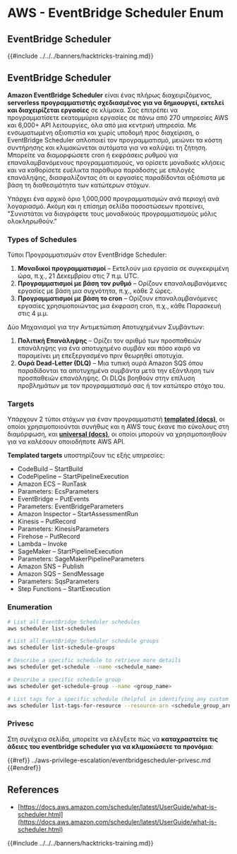 # AWS - EventBridge Scheduler Enum

## EventBridge Scheduler

{{#include ../../../banners/hacktricks-training.md}}

## EventBridge Scheduler

**Amazon EventBridge Scheduler** είναι ένας πλήρως διαχειριζόμενος, **serverless προγραμματιστής σχεδιασμένος για να δημιουργεί, εκτελεί και διαχειρίζεται εργασίες** σε κλίμακα. Σας επιτρέπει να προγραμματίσετε εκατομμύρια εργασίες σε πάνω από 270 υπηρεσίες AWS και 6,000+ API λειτουργίες, όλα από μια κεντρική υπηρεσία. Με ενσωματωμένη αξιοπιστία και χωρίς υποδομή προς διαχείριση, ο EventBridge Scheduler απλοποιεί τον προγραμματισμό, μειώνει τα κόστη συντήρησης και κλιμακώνεται αυτόματα για να καλύψει τη ζήτηση. Μπορείτε να διαμορφώσετε cron ή εκφράσεις ρυθμού για επαναλαμβανόμενους προγραμματισμούς, να ορίσετε μοναδικές κλήσεις και να καθορίσετε ευέλικτα παράθυρα παράδοσης με επιλογές επανάληψης, διασφαλίζοντας ότι οι εργασίες παραδίδονται αξιόπιστα με βάση τη διαθεσιμότητα των κατώτερων στόχων.

Υπάρχει ένα αρχικό όριο 1,000,000 προγραμματισμών ανά περιοχή ανά λογαριασμό. Ακόμη και η επίσημη σελίδα ποσοστώσεων προτείνει, "Συνιστάται να διαγράφετε τους μοναδικούς προγραμματισμούς μόλις ολοκληρωθούν."&#x20;

### Types of Schedules

Τύποι Προγραμματισμών στον EventBridge Scheduler:

1. **Μοναδικοί προγραμματισμοί** – Εκτελούν μια εργασία σε συγκεκριμένη ώρα, π.χ., 21 Δεκεμβρίου στις 7 π.μ. UTC.
2. **Προγραμματισμοί με βάση τον ρυθμό** – Ορίζουν επαναλαμβανόμενες εργασίες με βάση μια συχνότητα, π.χ., κάθε 2 ώρες.
3. **Προγραμματισμοί με βάση το cron** – Ορίζουν επαναλαμβανόμενες εργασίες χρησιμοποιώντας μια έκφραση cron, π.χ., κάθε Παρασκευή στις 4 μ.μ.

Δύο Μηχανισμοί για την Αντιμετώπιση Αποτυχημένων Συμβάντων:

1. **Πολιτική Επανάληψης** – Ορίζει τον αριθμό των προσπαθειών επανάληψης για ένα αποτυχημένο συμβάν και πόσο καιρό να παραμείνει μη επεξεργασμένο πριν θεωρηθεί αποτυχία.
2. **Ουρά Dead-Letter (DLQ)** – Μια τυπική ουρά Amazon SQS όπου παραδίδονται τα αποτυχημένα συμβάντα μετά την εξάντληση των προσπαθειών επανάληψης. Οι DLQs βοηθούν στην επίλυση προβλημάτων με τον προγραμματισμό σας ή τον κατώτερο στόχο του.

### Targets

Υπάρχουν 2 τύποι στόχων για έναν προγραμματιστή [**templated (docs)**](https://docs.aws.amazon.com/scheduler/latest/UserGuide/managing-targets-templated.html), οι οποίοι χρησιμοποιούνται συνήθως και η AWS τους έκανε πιο εύκολους στη διαμόρφωση, και [**universal (docs)**](https://docs.aws.amazon.com/scheduler/latest/UserGuide/managing-targets-universal.html), οι οποίοι μπορούν να χρησιμοποιηθούν για να καλέσουν οποιοδήποτε AWS API.

**Templated targets** υποστηρίζουν τις εξής υπηρεσίες:

- CodeBuild – StartBuild
- CodePipeline – StartPipelineExecution
- Amazon ECS – RunTask
- Parameters: EcsParameters
- EventBridge – PutEvents
- Parameters: EventBridgeParameters
- Amazon Inspector – StartAssessmentRun
- Kinesis – PutRecord
- Parameters: KinesisParameters
- Firehose – PutRecord
- Lambda – Invoke
- SageMaker – StartPipelineExecution
- Parameters: SageMakerPipelineParameters
- Amazon SNS – Publish
- Amazon SQS – SendMessage
- Parameters: SqsParameters
- Step Functions – StartExecution

### Enumeration
```bash
# List all EventBridge Scheduler schedules
aws scheduler list-schedules

# List all EventBridge Scheduler schedule groups
aws scheduler list-schedule-groups

# Describe a specific schedule to retrieve more details
aws scheduler get-schedule --name <schedule_name>

# Describe a specific schedule group
aws scheduler get-schedule-group --name <group_name>

# List tags for a specific schedule (helpful in identifying any custom tags or permissions)
aws scheduler list-tags-for-resource --resource-arn <schedule_group_arn>
```
### Privesc

Στη συνέχεια σελίδα, μπορείτε να ελέγξετε πώς να **καταχραστείτε τις άδειες του eventbridge scheduler για να κλιμακώσετε τα προνόμια**:

{{#ref}}
../aws-privilege-escalation/eventbridgescheduler-privesc.md
{{#endref}}

## References

- [https://docs.aws.amazon.com/scheduler/latest/UserGuide/what-is-scheduler.html](https://docs.aws.amazon.com/scheduler/latest/UserGuide/what-is-scheduler.html)

{{#include ../../../banners/hacktricks-training.md}}
